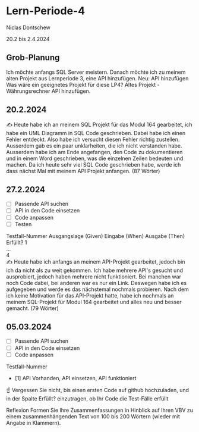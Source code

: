 # Lern-Periode-4

Niclas Dontschew

20.2 bis 2.4.2024

## Grob-Planung
Ich möchte anfangs SQL Server meistern. Danach möchte ich zu meinem alten Projekt aus Lernperiode 3, eine API hinzufügen. 
Neu: API hinzufügen
Was wäre ein geeignetes Projekt für diese LP4?
Altes Projekt - Währungsrechner API hinzufügen.

## 20.2.2024
✍️ Heute habe ich an meinem SQL Projekt für das Modul 164 gearbeitet, ich habe ein UML Diagramm in SQL Code geschrieben. Dabei habe ich einen Fehler entdeckt. Also habe ich versucht diesen Fehler richtig zustellen. Ausserdem gab es ein paar unklarheiten, die ich nicht verstanden habe. Ausserdem habe ich am Ende angefangen, den Code zu dokumentieren und in einem Word geschrieben, was die einzelnen Zeilen bedeuten und machen. Da ich heute sehr viel SQL Code geschrieben habe, werde ich dass nächst Mal mit meinem API Projekt anfangen. (87 Wörter)

## 27.2.2024
- [ ] Passende API suchen
- [ ] API in den Code einsetzen
- [ ] Code anpassen
- [ ] Testen

Testfall-Nummer	Ausgangslage (Given)	Eingabe (When)	Ausgabe (Then)	Erfüllt?
1				
...				
4				
✍️ Heute habe ich anfangs an meinem API-Projekt gearbeitet, jedoch bin ich da nicht als zu weit gekommen. Ich habe mehrere API's gesucht und ausprobiert, jedoch haben mehrere nicht funktioniert. Bei manchen war noch Code dabei, bei anderen war es nur ein Link. Deswegen habe ich es aufgegeben und werde es das nächstemal nochmals probieren. Nach dem ich keine Motivation für das API-Projekt hatte, habe ich nochmals an meinem SQL-Projekt für Modul 164 gearbeitet und alles neu und besser gemacht. (79 Wörter)

## 05.03.2024
- [ ] Passende API suchen
- [ ] API in den Code einsetzen
- [ ] Code anpassen

Testfall-Nummer
- [1] API Vorhanden, API einsetzen, API funktioniert

☝️ Vergessen Sie nicht, bis einen ersten Code auf github hochzuladen, und in der Spalte Erfüllt? einzutragen, ob Ihr Code die Test-Fälle erfüllt

Reflexion
Formen Sie Ihre Zusammenfassungen in Hinblick auf Ihren VBV zu einem zusammenhängenden Text von 100 bis 200 Wörtern (wieder mit Angabe in Klammern).
